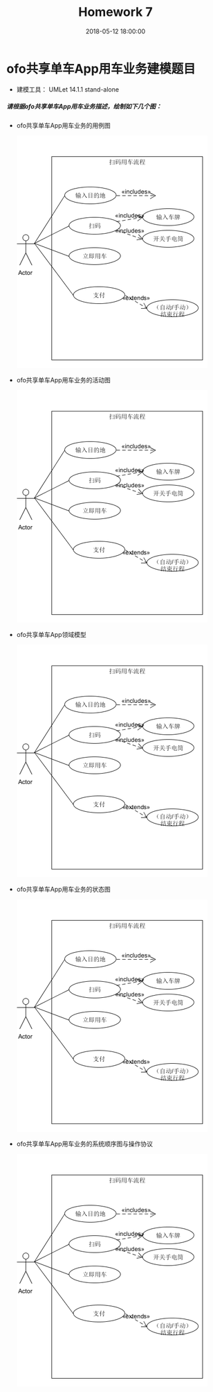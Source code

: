 ﻿---
layout: post
title: Homework 7
date: 2018-05-12 18:00:00
categories: Software
tags: 博客
excerpt: Software
---

# ofo共享单车App用车业务建模题目

- 建模工具： UMLet 14.1.1 stand-alone

##### 请根据ofo共享单车App用车业务描述，绘制如下几个图：
- ofo共享单车App用车业务的用例图
    
    ![1](/assets/Lesson9/1.png)
- ofo共享单车App用车业务的活动图
    
    ![2](/assets/Lesson9/1.png)
- ofo共享单车App领域模型
    
    ![3](/assets/Lesson9/1.png)
- ofo共享单车App用车业务的状态图
    
    ![4](/assets/Lesson9/1.png)
- ofo共享单车App用车业务的系统顺序图与操作协议
    
    ![5](/assets/Lesson9/1.png)